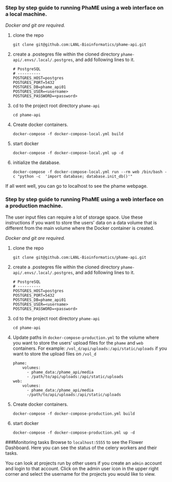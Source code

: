 ### Step by step guide to running PhaME using a web interface on a local machine. 
*Docker and git are required.*

1. clone the repo  

   ```git clone git@github.com:LANL-Bioinformatics/phame-api.git```

2. create a .postegres file within the cloned directory `phame-api/.envs/.local/.postgres`, and add following lines to it.  
   ```
   # PostgreSQL
   # ----------
   POSTGRES_HOST=postgres
   POSTGRES_PORT=5432
   POSTGRES_DB=phame_api01
   POSTGRES_USER=<username>
   POSTGRES_PASSWORD=<password>
   ```
3. cd to the project root directory `phame-api`

   `cd phame-api`

4. Create docker containers.

   `docker-compose -f docker-compose-local.yml build`

5. start docker

   `docker-compose -f docker-compose-local.yml up -d`

6. initialize the database.

   `docker-compose -f docker-compose-local.yml run --rm web /bin/bash -c "python -c  'import database; database.init_db()'"`


If all went well, you can go to localhost to see the phame webpage.

### Step by step guide to running PhaME using a web interface on a production machine.
The user input files can require a lot of storage space. Use these instructions if you want to store the users' data on 
a data volume that is different from the main volume where the Docker container is created. 

*Docker and git are required.*

1. clone the repo  

   ```git clone git@github.com:LANL-Bioinformatics/phame-api.git```

2. create a .postegres file within the cloned directory `phame-api/.envs/.local/.postgres`, and add following lines to it.  
   ```
   # PostgreSQL
   # ----------
   POSTGRES_HOST=postgres
   POSTGRES_PORT=5432
   POSTGRES_DB=phame_api01
   POSTGRES_USER=<username>
   POSTGRES_PASSWORD=<password>
   ```
3. cd to the project root directory `phame-api`

   `cd phame-api`

4. Update paths in `docker-compose-production.yml` to the volume where you want to store the users' upload files for the 
`phame` and `web` containers. For example: `/vol_d/api/uploads:/api/static/uploads` if you want to store the upload files
on `/vol_d`
    ```
    phame:
        volumes:
          - phame_data:/phame_api/media
          - /path/to/api/uploads:/api/static/uploads
    web:
        volumes:
          - phame_data:/phame_api/media
          -/path/to/api/uploads:/api/static/uploads
    ```

5. Create docker containers.

   `docker-compose -f docker-compose-production.yml build`

6. start docker

   `docker-compose -f docker-compose-production.yml up -d`

###Monitoring tasks
Browse to `localhost:5555` to see the Flower Dashboard. Here you can see the status of the celery workers and their tasks.

You can look at projects run by other users if you create an `admin` account and login to that account. Click on the 
admin user icon in the upper right corner and select the username for the projects you would like to view. 
